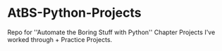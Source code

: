 # AtBS-Python-Projects
Repo for ''Automate the Boring Stuff with Python'' Chapter Projects I've worked through + Practice Projects.
